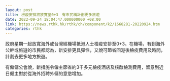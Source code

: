 ```yaml
---
layout: post
title: 檢疫安排將放寬至0+3　有市民稱計劃更多旅遊
date: 2022-09-24 18:04:47.000000000 +08:00
link: https://news.rthk.hk/rthk/ch/component/k2/1668281-20220924.htm
categories: rthk
---
```


政府星期一起放寬海外或台灣經機場抵港人士檢疫安排至0+3。在機場，有到海外公幹或旅遊的市民都認為，新安排更具彈性，又說可節省回港後檢疫費用及時間，計劃去更多地方旅遊。

有僱傭公會說，新措施令僱主節省約3千多元檢疫酒店及核酸檢測費用，留意到近日僱主對於從海外招聘外傭的意慾增加。
